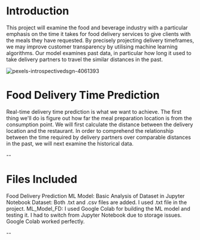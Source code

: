 # **Introduction**
This project will examine the food and beverage industry with a particular emphasis on the time it takes for food delivery services to give clients with the meals they have requested. By precisely projecting delivery timeframes, we may improve customer transparency by utilising machine learning algorithms. Our model examines past data, in particular how long it used to take delivery partners to travel the similar distances in the past.


![pexels-introspectivedsgn-4061393](https://github.com/user-attachments/assets/887f81aa-0eeb-4436-8fbe-09215af61023)

# **Food Delivery Time Prediction**
Real-time delivery time prediction is what we want to achieve. The first thing we'll do is figure out how far the meal preparation location is from the consumption point. We will first calculate the distance between the delivery location and the restaurant. In order to comprehend the relationship between the time required by delivery partners over comparable distances in the past, we will next examine the historical data.

--
# Files Included
Food Delivery Prediction ML Model: Basic Analysis of Dataset in Jupyter Notebook
Dataset: Both .txt and .csv files are added. I used .txt file in the project.
ML_Model_FD: I used Google Colab for building the ML model and testing it. I had to switch from Jupyter Notebook due to storage issues. Google Colab worked perfectly. 

--
